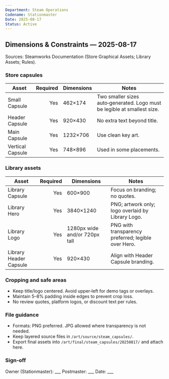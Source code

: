 ```yaml
---
Department: Steam Operations
Codename: Stationmaster
Date: 2025-08-17
Status: Active
---
```


## Dimensions & Constraints — 2025-08-17
Sources: Steamworks Documentation (Store Graphical Assets; Library Assets; Rules).

### Store capsules
| Asset | Required | Dimensions | Notes |
|---|---:|---|---|
| Small Capsule | Yes | 462×174 | Two smaller sizes auto‑generated. Logo must be legible at smallest size. |
| Header Capsule | Yes | 920×430 | No extra text beyond title. |
| Main Capsule | Yes | 1232×706 | Use clean key art. |
| Vertical Capsule | Yes | 748×896 | Used in some placements. |

### Library assets
| Asset | Required | Dimensions | Notes |
|---|---:|---|---|
| Library Capsule | Yes | 600×900 | Focus on branding; no quotes. |
| Library Hero | Yes | 3840×1240 | PNG; artwork only; logo overlaid by Library Logo. |
| Library Logo | Yes | 1280px wide and/or 720px tall | PNG with transparency preferred; legible over Hero. |
| Library Header Capsule | Yes | 920×430 | Align with Header Capsule branding. |

### Cropping and safe areas
- Keep title/logo centered. Avoid upper‑left for demo tags or overlays.
- Maintain 5–8% padding inside edges to prevent crop loss.
- No review quotes, platform logos, or discount text per rules.

### File guidance
- Formats: PNG preferred. JPG allowed where transparency is not needed.
- Keep layered source files in `/art/source/steam_capsules/`.
- Export final assets into `/art/final/steam_capsules/20250817/` and attach here.

### Sign‑off
Owner (Stationmaster): ___  Postmaster: ___  Date: ___

